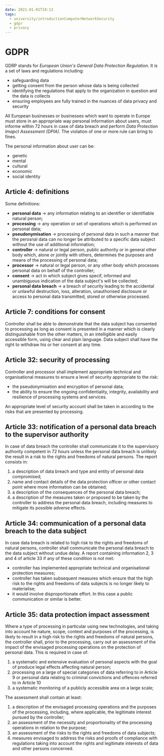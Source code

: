 ```yaml
---
date: 2021-01-01T19:13
tags:
  - university/introductionComputerNetworkSecurity
  - gdpr
  - privacy
---
```


# GDPR
GDRP stands for *European Union's General Data Protection Regulation*. It is a set of laws and regulations including:

* safeguarding data
* getting consent from the person whose data is being collected
* identifying the regulations that apply to the organization in question and the data is collects
* ensuring employees are fully trained in the nuances of data privacy and security

All European businesses or businesses which want to operate in Europe must store in an appropriate way personal information about users, must informe within 72 hours in case of data breach and perform *Data Protection Imapct Assessment (DPIA)*. The violation of one or more rule can bring to fines.

The personal information about user can be:

* genetic
* mental
* cultural
* economic
* social identity

## Article 4: definitions
Some definitions:

* **personal data** → any information relating to an identifier or identifiable natural person; 
* **processing** → any operation or set of operations which is performed on personal data;
* **pseudonymisation** → processing of personal data in such a manner that the perosnal data can no longer be attributed to a specific data subject without the use of additional information;
* **controller** → natural or legal person, public authority or in general other body which, alone or jointly with others, determines the purposes and means of the processing of personal data;
* **processor** → natural or legal person, or any other body which processes personal data on behalf of the controller;
* **consent** → act in which subject gives specif, informed and unambiguous indication of the data subject's will be collected;
* **personal data breach**  → a breach of security leading to the accidental or unlawful destruction, loss, alteration, unauthorised disclosure or access to personal data transmitted, stored or otherwise processed.

## Article 7: conditions for consent
Controller shall be able to demonstrate that the data subject has consented to processing as long as consent is presented in a manner which is clearly distinguishable from the other matters, in an intelligible and easily accessible form, using clear and plain language. Data subject shall have the right to withdraw his or her consent at any time.

## Article 32: security of processing
Controller and processor shall implement appropriate technical and organisational measures to ensure a level of security appropriate to the risk:

* the pseudonymisation and encryption of personal data;
* the ability to ensure the ongoing confidentiality, integrity, availability and resilience of processing systems and services.

An appropriate level of security account shall be taken in according to the risks that are presented by processing.

## Article 33: notification of a personal data breach to the supervisor authority
In case of data breach the controller shall communicate it to the supervisory authority competent in 72 hours unless the personal data breach is unlikely the result in a risk to the rights and freedoms of natural persons.
The report consists in:

1. a description of data breach and type and entity of personal data compromised;
2. name and contact details of the data protection officer or other contact point where more information can be obtained;
3. a description of the consequences of the personal data breach;
4. a description of the measures taken or proposed to be taken by the controller to address the personal data breach, including measures to mitigate its possible adverse effects. 

## Article 34: communication of a personal data breach to the data subject
In case data breach is related to high risk to the rights and freedoms of natural persons, controller shall communicate  the personal data breach to the data subject without undue delay. A report containing information 2, 3 and 4 of article 33 if any of these condition is not met:

* controller has implemented appropriate technical and organisational protection measures;
* controller has taken subsequent measures which ensure that the high risk to the rights and freedoms of data subjects is no longer likely to materialise;
* it would involve disproportionate effort. In this case a public communication or similar is better.

## Article 35: data protection impact assessment
Where a type of processing in particular using new technologies, and taking into account he nature, scope, context and purposes of the processing, is likely to result in a high risk to the rights and freedoms of natural persons, the controller shall, prior to the processing, carry out an assessment of the impact of the envisaged processing operations on the protection of personal data. This is required in case of:

1. a systematic and extensive evaluation of personal aspects with the goal of produce legal effects affecting natural person;
2. processing on a large of special categories of data referring to in Article 9 or personal data relating to criminal convictions and offences referred to in Article 10
3. a systematic monitoring of a publicly accessible area on a large scale;

The assessment shall contain at least:
1. a description of the envisaged processing operations and the purposes of the processing, including, where applicable, the legitimate interest pursued by the controller;
2. an assessment of the necessity and proportionality of the processing operations in relation to the purpose;
3. an assessment of the risks to the rights and freedoms of data subjects;
4. measures envisaged to address the risks and proofs of compliance with regulations taking into account the rights and legitimate interests of data and other persons concerned.

